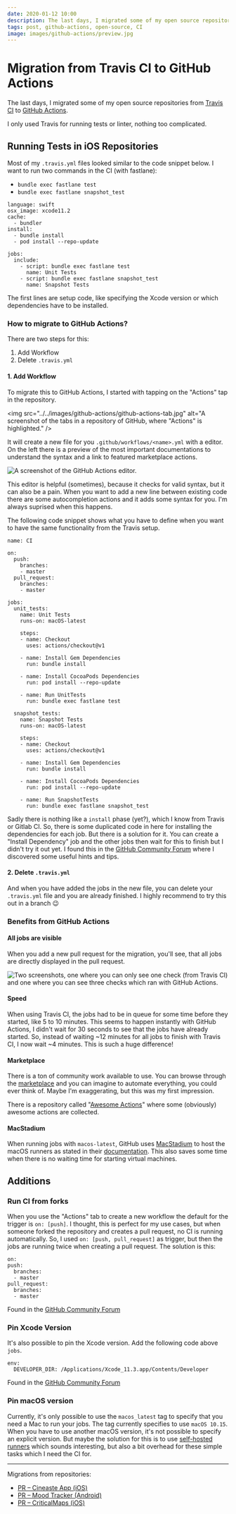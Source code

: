 ```yaml
---
date: 2020-01-12 10:00
description: The last days, I migrated some of my open source repositories from Travis CI to GitHub Actions. I only used Travis for running tests or linter, nothing too complicated.
tags: post, github-actions, open-source, CI
image: images/github-actions/preview.jpg
---
```

# Migration from Travis CI to GitHub Actions

The last days, I migrated some of my open source repositories from [Travis CI](https://travis-ci.org/) to [GitHub Actions](https://github.com/features/actions). 

I only used Travis for running tests or linter, nothing too complicated.

## Running Tests in iOS Repositories

Most of my `.travis.yml` files looked similar to the code snippet below. I want to run two commands in the CI (with fastlane):

- `bundle exec fastlane test`
- `bundle exec fastlane snapshot_test`

```
language: swift
osx_image: xcode11.2
cache:
  - bundler
install:
  - bundle install
  - pod install --repo-update

jobs:
  include:
    - script: bundle exec fastlane test
      name: Unit Tests
    - script: bundle exec fastlane snapshot_test
      name: Snapshot Tests
```

The first lines are setup code, like specifying the Xcode version or which dependencies have to be installed.

### How to migrate to GitHub Actions? 

There are two steps for this: 

1. Add Workflow
2. Delete `.travis.yml`

#### 1. Add Workflow

To migrate this to GitHub Actions, I started with tapping on the "Actions" tap in the repository. 

<img src="../../images/github-actions/github-actions-tab.jpg" alt="A screenshot of the tabs in a repository of GitHub, where "Actions" is highlighted." />

It will create a new file for you `.github/workflows/<name>.yml` with a editor. On the left there is a preview of the most important documentations to understand the syntax and a link to featured marketplace actions. 

<img src="../../images/github-actions/github-actions-editor.jpg" alt="A screenshot of the GitHub Actions editor." />

This editor is helpful (sometimes), because it checks for valid syntax, but it can also be a pain. When you want to add a new line between existing code there are some autocompletion actions and it adds some syntax for you. I'm always suprised when this happens. 

The following code snippet shows what you have to define when you want to have the same functionality from the Travis setup. 

```
name: CI

on:
  push:
    branches:
    - master
  pull_request:
    branches:
    - master

jobs:
  unit_tests:
    name: Unit Tests
    runs-on: macOS-latest

    steps:
    - name: Checkout
      uses: actions/checkout@v1

    - name: Install Gem Dependencies
      run: bundle install
        
    - name: Install CocoaPods Dependencies
      run: pod install --repo-update

    - name: Run UnitTests
      run: bundle exec fastlane test

  snapshot_tests:
    name: Snapshot Tests
    runs-on: macOS-latest

    steps:
    - name: Checkout
      uses: actions/checkout@v1

    - name: Install Gem Dependencies
      run: bundle install

    - name: Install CocoaPods Dependencies
      run: pod install --repo-update

    - name: Run SnapshotTests
      run: bundle exec fastlane snapshot_test
```

Sadly there is nothing like a `install` phase (yet?), which I know from Travis or Gitlab CI. So, there is some duplicated code in here for installing the dependencies for each job. But there is a solution for it. You can create a "Install Dependency" job and the other jobs then wait for this to finish but I didn't try it out yet. I found this in the [GitHub Community Forum](https://github.community/t5/GitHub-Actions/the-same-dependency-in-all-workflows-jobs/td-p/37266) where I discovered some useful hints and tips. 

#### 2. Delete `.travis.yml`

And when you have added the jobs in the new file, you can delete your `.travis.yml` file and you are already finished. I highly recommend to try this out in a branch 😉 

### Benefits from GitHub Actions

#### All jobs are visible

When you add a new pull request for the migration, you'll see, that all jobs are directly displayed in the pull request.

<img src="../../images/github-actions/checks.jpg" alt="Two screenshots, one where you can only see one check (from Travis CI) and one where you can see three checks which ran with GitHub Actions." /> 

#### Speed

When using Travis CI, the jobs had to be in queue for some time before they started, like 5 to 10 minutes. This seems to happen instantly with GitHub Actions, I didn't wait for 30 seconds to see that the jobs have already started. So, instead of waiting ~12 minutes for all jobs to finish with Travis CI, I now wait ~4 minutes. This is such a huge difference!

#### Marketplace

There is a ton of community work available to use. You can browse through the [marketplace](https://github.com/marketplace?type=actions) and you can imagine to automate everything, you could ever think of. Maybe I'm exaggerating, but this was my first impression. 

There is a repository called "[Awesome Actions](https://github.com/sdras/awesome-actions)" where some (obviously) awesome actions are collected.

#### MacStadium

When running jobs with `macos-latest`, GitHub uses [MacStadium](https://www.macstadium.com/) to host the macOS runners as stated in their [documentation](https://help.github.com/en/actions/automating-your-workflow-with-github-actions/virtual-environments-for-github-hosted-runners). This also saves some time when there is no waiting time for starting virtual machines. 

## Additions

### Run CI from forks

When you use the "Actions" tab to create a new workflow the default for the trigger is `on: [push]`. I thought, this is perfect for my use cases, but when someone forked the repository and creates a pull request, no CI is running automatically. So, I used `on: [push, pull_request]` as trigger, but then the jobs are running twice when creating a pull request. The solution is this: 

```
on:
push:
  branches:
  - master
pull_request:
  branches:
  - master
```

Found in the [GitHub Community Forum](https://github.community/t5/GitHub-Actions/How-to-trigger-an-action-on-push-or-pull-request-but-not-both/td-p/35805) 

### Pin Xcode Version 

It's also possible to pin the Xcode version. Add the following code above `jobs`.

```
env:
  DEVELOPER_DIR: /Applications/Xcode_11.3.app/Contents/Developer
```

Found in the [GitHub Community Forum](https://github.community/t5/GitHub-Actions/Selecting-an-Xcode-version/m-p/32340#M1092)

### Pin macOS version

Currently, it's only possible to use the `macos_latest` tag to specify that you need a Mac to run your jobs. The tag currently specifies to use `macOS 10.15`. When you have to use another macOS version, it's not possible to specify an explicit version. But maybe the solution for this is to use [self-hosted runners](https://help.github.com/en/actions/automating-your-workflow-with-github-actions/about-self-hosted-runners) which sounds interesting, but also a bit overhead for these simple tasks which I need the CI for. 

---

Migrations from repositories: 

- [PR – Cineaste App (iOS)](https://github.com/spacepandas/cineaste-ios/pull/131)
- [PR – Mood Tracker (Android)](https://github.com/fbernutz/mood-tracker-android/pull/2)
- [PR – CriticalMaps (iOS)](https://github.com/criticalmaps/criticalmaps-ios/pull/219)
